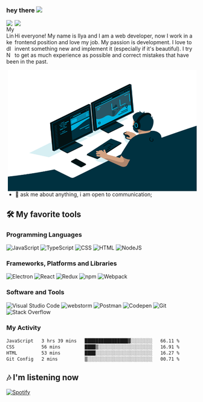 ### hey there <img src="https://media.giphy.com/media/hvRJCLFzcasrR4ia7z/giphy.gif" width="25px">

<a href="https://www.linkedin.com/in/doshechnikow/">
  <img align="left" alt="My LinkedIN" width="22px" src="https://raw.githubusercontent.com/peterthehan/peterthehan/master/assets/linkedin.svg" />
</a>

![](https://visitor-badge.glitch.me/badge?page_id=i-doshehnikow.i-doshehnikow)
<br />

Hi everyone! My name is Ilya and I am a web developer, now I work in a frontend position and love my job. My passion is development. 
I love to invent something new and implement it (especially if it's beautiful). I try to get as much experience as possible and correct mistakes that have been in the past.

  <img align="right" alt="GIF" src="https://github.com/i-doshechnikow/i-doshechnikow/blob/main/code.gif?raw=true" width="500" height="320" />

- 💬 ask me about anything, i am open to communication;

<!-- Some badges are from https://github.com/Ileriayo/markdown-badges -->
## 🛠️ My favorite tools

### Programming Languages
<p>
    <img alt="JavaScript" src="https://img.shields.io/badge/JavaScript%20-%23F7DF1E.svg?logo=javascript&logoColor=black">
    <img alt="TypeScript" src="https://img.shields.io/badge/TypeScript%20-%23007ACC.svg?logo=typescript&logoColor=white">  
    <img alt="CSS" src="https://img.shields.io/badge/CSS%20-%231572B6.svg?logo=css3&logoColor=white">
    <img alt="HTML" src="https://img.shields.io/badge/HTML%20-%23E34F26.svg?logo=html5&logoColor=white">
    <img alt="NodeJS" src="https://img.shields.io/badge/Node.js%20-%2343853D.svg?logo=node.js&logoColor=white">
</p>

### Frameworks, Platforms and Libraries

<p>
    <img alt="Electron" src="https://img.shields.io/badge/Electron%20-%2320232e.svg?logo=electron&logoColor=white">
    <img alt="React" src="https://img.shields.io/badge/React%20-%2320232a.svg?logo=react&logoColor=%2361DAFB">
    <img alt="Redux" src="https://img.shields.io/badge/redux-%23593d88.svg?logo=redux&logoColor=white">
    <img alt="npm" src="https://img.shields.io/badge/NPM-%23000000.svg?logo=npm&logoColor=white">
    <img alt="Webpack" src="https://img.shields.io/badge/webpack-%238DD6F9.svg?logo=webpack&logoColor=black">
</p>

### Software and Tools

<p>
    <img alt="Visual Studio Code" src="https://img.shields.io/badge/Visual%20Studio%20Code-0078d7.svg?logo=visual-studio-code&logoColor=white">  
    <img alt="webstorm" src="https://img.shields.io/badge/webstorm-143?logo=webstorm&logoColor=white&color=black">
    <img alt="Postman" src="https://img.shields.io/badge/Postman-FF6C37?logo=postman&logoColor=white">
    <img alt="Codepen" src="https://img.shields.io/badge/Codepen-000000.svg?logo=codepen&logoColor=white">
    <img alt="Git" src="https://img.shields.io/badge/Git%20-%23F05033.svg?logo=git&logoColor=white">
    <img alt="Stack Overflow" src="https://img.shields.io/badge/-Stack%20Overflow-FE7A16?logo=stack-overflow&logoColor=white">
</p>

### My Activity

<!--START_SECTION:waka-->

```text
JavaScript   3 hrs 39 mins   ████████████████▓░░░░░░░░   66.11 %
CSS          56 mins         ████▒░░░░░░░░░░░░░░░░░░░░   16.91 %
HTML         53 mins         ████░░░░░░░░░░░░░░░░░░░░░   16.27 %
Git Config   2 mins          ▒░░░░░░░░░░░░░░░░░░░░░░░░   00.71 %
```

<!--END_SECTION:waka-->

## :notes: I'm listening now

[![Spotify](https://novatorem-director.vercel.app/api/spotify)](https://open.spotify.com/user/g57wh52ozj8sd4azit43jnzed)
